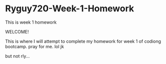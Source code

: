 # Ryguy720-Week-1-Homework
This is week 1 homework

WELCOME!

This is where I will attempt to complete my homework for week 1 of codiong bootcamp. pray for me. lol jk 

but not rly...
